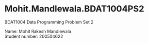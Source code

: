 # Mohit.Mandlewala.BDAT1004PS2
BDAT1004 Data Programming Problem Set 2

Name: Mohit Rakesh Mandlewala <br>
Student number: 200504622
